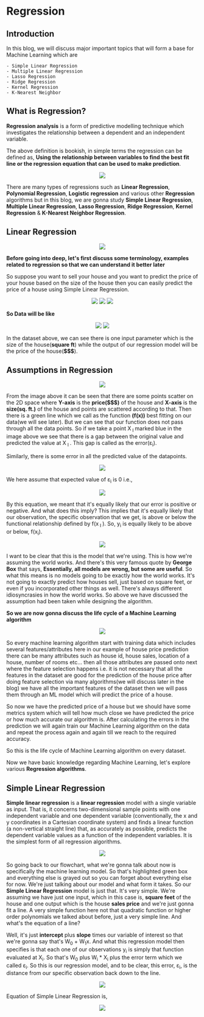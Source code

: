 # Regression

## Introduction
In this blog, we will discuss major important topics that will form a base for Machine Learning which are 
    
    - Simple Linear Regression 
    - Multiple Linear Regression
    - Lasso Regression
    - Ridge Regression
    - Kernel Regression
    - K-Nearest Neighbor

## What is Regression?

**Regression analysis** is a form of predictive modelling technique which investigates the relationship between a dependent
and an independent variable.

The above definition is bookish, in simple terms the regression can be defined as, **Using the relationship between
variables to find the best fit line or the regression equation that can be used to make prediction**.



<p align="center">
  <img src = "https://miro.medium.com/max/2705/1*KwdVLH5e_P9h8hEzeIPnTg.png"/>
</p>




There are many types of regressions such as **Linear Regression**, **Polynomial Regression**, **Logistic regression** and
various other **Regression** algorithms but in this blog, we are gonna study **Simple Linear Regression**, **Multiple Linear Regression**, **Lasso Regression**, **Ridge Regression**, **Kernel Regression** & **K-Nearest Neighbor Regression**.



## Linear Regression



<p align="center">
  <img src = "https://miro.medium.com/max/2400/1*JYeCWrkWtN_iseYlbW79Xw.png"/>
</p>












**Before going into deep, let's first discuss some terminology, examples related to regression so that we can understand it
better later**



So suppose you want to sell your house and you want to predict the price of your house based on the size of the house then
you can easily predict the price of a house using Simple Linear Regression.




<p align="center">
  <img src = "https://github.com/kampaitees/Linear-Regression/blob/master/Images/2019-12-18.png"/>
  <img src = "https://github.com/kampaitees/Linear-Regression/blob/master/Images/2019-12-18%20(1).png"/>
  <img src = "https://github.com/kampaitees/Linear-Regression/blob/master/Images/2019-12-18%20(2).png"/>
</p>











**So Data will be like**
 





<p align="center">
  <img src = "https://github.com/kampaitees/Linear-Regression/blob/master/Images/2019-12-18%20(3).png"/>
  <img src = "https://github.com/kampaitees/Linear-Regression/blob/master/Images/2019-12-18%20(4).png"/>
</p>
 





In the dataset above, we can see there is one input parameter which is the size of the house(**square ft**) while
the output of our regression model will be the price of the house(**$$$**).






## Assumptions in Regression





<p align="center">
  <img src = "https://github.com/kampaitees/Linear-Regression/blob/master/Images/2019-12-18%20(5).png"/>
</p>



From the image above it can be seen that there are some points scatter on the 2D space where **Y-axis** is the **price($$$)** 
of the house and **X-axis** is the **size(sq. ft.)** of the house and points are scattered according to that. Then there is a
green line which we call as the function **(f(x))** best fitting on our data(we will see later). But we can see that our function does not pass through all the data points. So if we take a point X<sub> I </sub> marked blue in the image above we
see that there is a gap between the original value and predicted the value at X<sub> I </sub>. This gap is called as the 
error(&epsilon;<sub>i</sub>).

Similarly, there is some error in all the predicted value of the datapoints.






<p align="center">
  <img src = "https://github.com/kampaitees/Linear-Regression/blob/master/Images/CodeCogsEqn.gif"/>
</p>





We here assume that expected value of &epsilon;<sub>i</sub> is 0 i.e.,




<p align="center">
  <img src = "https://github.com/kampaitees/Linear-Regression/blob/master/Images/CodeCogsEqn%20(1).gif"/>
</p>






By this equation, we meant that it's equally likely that our error is positive or negative. And what does this imply?
This implies that it's equally likely that our observation, the specific observation that we get, is above or below
the functional relationship defined by f(x<sub> I </sub>). So, y<sub>i</sub> is equally likely to be above or below,
f(x<sub>i</sub>).





<p align="center">
  <img src = "https://github.com/kampaitees/Linear-Regression/blob/master/Images/2019-12-18%20(7).png"/>
</p>





I want to be clear that this is the model that we're using. This is how we're assuming the world works. And there's this
very famous quote by **George Box** that says, **Essentially, all models are wrong, but some are useful**. So what this means
is no models going to be exactly how the world works. It's not going to exactly predict how houses sell, just based on
square feet, or even if you incorporated other things as well. There's always different idiosyncrasies in how the world
works. So above we have discussed the assumption had been taken while designing the algorithm.



**So we are now gonna discuss the life cycle of a Machine Learning algorithm**




<p align="center">
  <img src = "https://github.com/kampaitees/Linear-Regression/blob/master/Images/2019-12-18%20(8).png"/>
</p>





So every machine learning algorithm start with training data which includes several features/attributes here in our
example of house price prediction there can be many attributes such as house id, house sales, location of a house, 
number of rooms etc... then all those attributes are passed onto next where the feature selection happens i.e. it is
not necessary that all the features in the dataset are good for the prediction of the house price after doing feature
selection via many algorithms(we will discuss later in the blog) we have all the important features of the dataset then
we will pass them through an ML model which will predict the price of a house.

So now we have the predicted price of a house but we should have some metrics system which will tell how much close we
have predicted the price or how much accurate our algorithm is. After calculating the errors in the prediction we will
again train our Machine Learning algorithm on the data and repeat the process again and again till we reach to the required
accuracy.

So this is the life cycle of Machine Learning algorithm on every dataset.

Now we have basic knowledge regarding Machine Learning, let's explore various **Regression algorithms**.



## Simple Linear Regression

**Simple linear regression** is a **linear regression** model with a single variable as input. That is, it concerns
two-dimensional sample points with one independent variable and one dependent variable (conventionally, the x and y 
coordinates in a Cartesian coordinate system) and finds a linear function (a non-vertical straight line) that, as
accurately as possible, predicts the dependent variable values as a function of the independent variables.
It is the simplest form of all regression algorithms.






<p align="center">
  <img src = "https://github.com/kampaitees/Linear-Regression/blob/master/Images/2019-12-18%20(9).png"/>
</p>





So going back to our flowchart, what we're gonna talk about now is specifically the machine learning model. So that's
highlighted green box and everything else is grayed out so you can forget about everything else for now. We're just 
talking about our model and what form it takes. So our **Simple Linear Regression** model is just that. It's very simple. 
We're assuming we have just one input, which in this case is, **square feet** of the house and one output which is the house
**sales price** and we're just gonna fit a line. A very simple function here not that quadratic function or higher order 
polynomials we talked about before, just a very simple line. And what's the equation of a line?
 
Well, it's just **intercept** plus **slope** times our variable of interest so that we're gonna say that's W<sub>0</sub> + W<sub>1</sub>x. And what this regression model then specifies is that each one of our observations y<sub>i</sub> is
simply that function evaluated at X<sub>i</sub>. So that's  W<sub>0</sub> plus W<sub>i</sub> * X<sub>i</sub> plus the 
error term which we called &epsilon;<sub>i</sub>. So this is our regression model, and to be clear, this error,
&epsilon;<sub>i</sub>, is the distance from our specific observation back down to the line.




<p align="center">
  <img src = "https://github.com/kampaitees/Linear-Regression/blob/master/Images/2019-12-18%20(10).png"/>
</p>





Equation of Simple Linear Regression is,






<p align="center">
  <img src = "https://github.com/kampaitees/Linear-Regression/blob/master/Images/CodeCogsEqn%20(2).gif"/>
</p>




